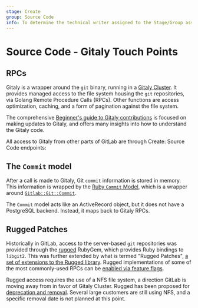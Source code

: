 ```yaml
---
stage: Create
group: Source Code
info: To determine the technical writer assigned to the Stage/Group associated with this page, see https://about.gitlab.com/handbook/engineering/ux/technical-writing/#assignments
---
```


# Source Code - Gitaly Touch Points

## RPCs

Gitaly is a wrapper around the `git` binary, running in a [Gitaly Cluster](../../../administration/gitaly/index.md). It provides managed access to the file system housing the `git` repositories, via Golang Remote Procedure Calls (RPCs). Other functions are access optimization, caching, and a form of pagination against the file system.

The comprehensive [Beginner's guide to Gitaly contributions](https://gitlab.com/gitlab-org/gitaly/-/blob/master/doc/beginners_guide.md) is focused on making updates to Gitaly, and offers many insights into how to understand the Gitaly code.

All access to Gitaly from other parts of GitLab are through Create: Source Code endpoints:

## The `Commit` model

After a call is made to Gitaly, Git `commit` information is stored in memory. This information is wrapped by the [Ruby `Commit` Model](https://gitlab.com/gitlab-org/gitlab/-/blob/master/app/models/commit.rb), which is a wrapper around [`Gitlab::Git::Commit`](https://gitlab.com/gitlab-org/gitlab/-/blob/master/lib/gitlab/git/commit.rb).

The `Commit` model acts like an ActiveRecord object, but it does not have a PostgreSQL backend. Instead, it maps back to Gitaly RPCs.

## Rugged Patches

Historically in GitLab, access to the server-based `git` repositories was provided through the [rugged](https://github.com/libgit2/rugged) RubyGem, which provides Ruby bindings to `libgit2`. This was further extended by what is termed "Rugged Patches", [a set of extensions to the Rugged library](https://gitlab.com/gitlab-org/gitlab-foss/-/issues/57317). Rugged implementations of some of the most commonly-used RPCs can be [enabled via feature flags](../../gitaly.md#legacy-rugged-code).

Rugged access requires the use of a NFS file system, a direction GitLab is moving away from in favor of Gitaly Cluster. Rugged has been proposed for [deprecation and removal](https://gitlab.com/gitlab-org/gitaly/-/issues/1690). Several large customers are still using NFS, and a specific removal date is not planned at this point.
